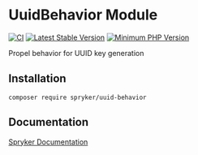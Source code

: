# UuidBehavior Module
[![CI](https://github.com/spryker/uuid-behavior/workflows/CI/badge.svg?branch=master)](https://github.com/spryker/uuid-behavior/actions?query=workflow%3ACI+branch%3Amaster)
[![Latest Stable Version](https://poser.pugx.org/spryker/uuid-behavior/v/stable.svg)](https://packagist.org/packages/spryker/uuid-behavior)
[![Minimum PHP Version](https://img.shields.io/badge/php-%3E%3D%208.0-8892BF.svg)](https://php.net/)

Propel behavior for UUID key generation

## Installation

```
composer require spryker/uuid-behavior
```

## Documentation

[Spryker Documentation](https://docs.spryker.com)
